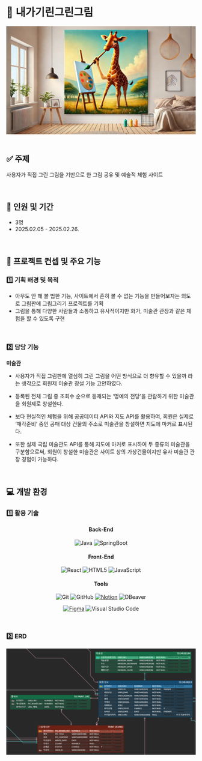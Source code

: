 # 🦒 내가기린그린그림

<div align='center'>
    <img src="./NGGG_logo.jpg" alt="title" width='700px' />
</div>
<br/>

## ✅ 주제

사용자가 직접 그린 그림을 기반으로 한 그림 공유 및 예술적 체험 사이트

<br/>

## 📅 인원 및 기간

- 3명
- 2025.02.05 - 2025.02.26.

<br/>

## 📜 프로젝트 컨셉 및 주요 기능

### 1️⃣ 기획 배경 및 목적

- 아무도 안 해 볼 법한 기능, 사이트에서 흔히 볼 수 없는 기능을 만들어보자는 의도로 그림판에 그림그리기 프로젝트를 기획
- 그림을 통해 다양한 사람들과 소통하고 유사적이지만 화가, 미술관 관장과 같은 체험을 할 수 있도록 구현

<br/>

### 2️⃣ 담당 기능

**미술관**

- 사용자가 직접 그림판에 열심히 그린 그림을 어떤 방식으로 더 향유할 수 있을까 라는 생각으로 회원제 미술관 창설 기능 고안하였다.

- 등록된 전체 그림 중 조회수 순으로 등재되는 ‘명예의 전당’을 관람하기 위한 미술관을 회원제로 창설한다.
- 보다 현실적인 체험을 위해 공공데이터 API와 지도 API를 활용하여, 회원은 실제로 ‘매각준비’ 중인 공매 대상 건물의 주소로 미술관을 창설하면 지도에 마커로 표시된다.
- 또한 실제 국립 미술관도 API를 통해 지도에 마커로 표시하여 두 종류의 미술관을 구분함으로써, 회원이 창설한 미술관은 사이트 상의 가상건물이지만 유사 미술관 관장 경험이 가능하다.

<br/>

## 💻 개발 환경

### 1️⃣ 활용 기술

<div align='center'>

#### Back-End

![Java](https://img.shields.io/badge/Java-006699.svg?style=for-the-badge&logo=Java&logoColor=white)
![SpringBoot](https://img.shields.io/badge/SpringBoot-%236DB33F.svg?style=for-the-badge&logo=SpringBoot&logoColor=white)

#### Front-End

![React](https://img.shields.io/badge/react-%2320232a.svg?style=for-the-badge&logo=react&logoColor=%2361DAFB)
![HTML5](https://img.shields.io/badge/html5-%23E34F26.svg?style=for-the-badge&logo=html5&logoColor=white)
![JavaScript](https://img.shields.io/badge/JavaScript-F7DF1E?style=for-the-badge&logo=JavaScript&logoColor=black)

#### Tools

![Git](https://img.shields.io/badge/git-%23F05033.svg?style=for-the-badge&logo=git&logoColor=white)
![GitHub](https://img.shields.io/badge/github-452170.svg?style=for-the-badge&logo=github&logoColor=white)
[![Notion](https://img.shields.io/badge/Notion-000000?style=for-the-badge&logo=notion&logoColor=white)](https://imminent-hamburger-1d8.notion.site/8-0-4-0fbd317ef9d840bc9d31ea8adfa50ceb)
![DBeaver](https://img.shields.io/badge/DBeaver-382923.svg?style=for-the-badge&logo=DBeaver&logoColor=white)

[![Figma](https://img.shields.io/badge/Figma-F24E1E?style=for-the-badge&logo=figma&logoColor=white)](https://www.figma.com/design/7WUqXjKvUcDPLKYMUa9P4Y/%EC%98%B7%EC%A7%B1?node-id=0-1&t=K68NqokoRcvm5jnd-0)
![Visual Studio Code](https://img.shields.io/badge/Visual%20Studio%20Code-0078d7.svg?style=for-the-badge&logo=visual-studio-code&logoColor=white)

</div>

<br/>

### 2️⃣ ERD

<div align='center'>
  <img src='./GRIM_ERD.png' width='600px'>
</div>
